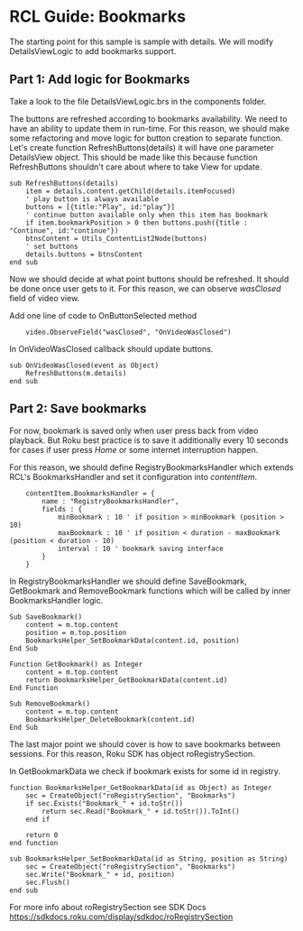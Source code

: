# RCL Guide: Bookmarks

The starting point for this sample is sample with details. We will modify DetailsViewLogic to add bookmarks support.

## Part 1: Add logic for Bookmarks

Take a look to the file DetailsViewLogic.brs in the components folder.

The buttons are refreshed according to bookmarks availability. We need to have an ability to update them in run-time. For this reason, we should make some refactoring and move logic for button creation to separate function. Let's create function RefreshButtons(details) it will have one parameter DetailsView object. This should be made like this because function RefreshButtons shouldn't care about where to take View for update.

```
sub RefreshButtons(details)
    item = details.content.getChild(details.itemFocused)
    ' play button is always available
    buttons = [{title:"Play", id:"play"}]
    ' continue button available only when this item has bookmark
    if item.bookmarkPosition > 0 then buttons.push({title : "Continue", id:"continue"})
    btnsContent = Utils_ContentList2Node(buttons)
    ' set buttons
    details.buttons = btnsContent
end sub
```

Now we should decide at what point buttons should be refreshed. It should be done once user gets to it. For this reason, we can observe *wasClosed* field of video view.

Add one line of code to OnButtonSelected method

```
    video.ObserveField("wasClosed", "OnVideoWasClosed")
```

In OnVideoWasClosed callback should update buttons.

```
sub OnVideoWasClosed(event as Object)
    RefreshButtons(m.details)
end sub
```

## Part 2: Save bookmarks

For now, bookmark is saved only when user press back from video playback. But Roku best practice is to save it additionally every 10 seconds for cases if user press *Home* or some internet interruption happen.

For this reason, we should define RegistryBookmarksHandler which extends RCL's BookmarksHandler and set it configuration into *contentItem*.

```
    contentItem.BookmarksHandler = {
        name : "RegistryBookmarksHandler",
        fields : {
            minBookmark : 10 ' if position > minBookmark (position > 10)
            maxBookmark : 10 ' if position < duration - maxBookmark (position < duration - 10)
            interval : 10 ' bookmark saving interface
        }
    }
```

In RegistryBookmarksHandler we should define SaveBookmark, GetBookmark and RemoveBookmark functions which will be called by inner BookmarksHandler logic.

```
Sub SaveBookmark()
    content = m.top.content
    position = m.top.position
    BookmarksHelper_SetBookmarkData(content.id, position)
End Sub

Function GetBookmark() as Integer
    content = m.top.content
    return BookmarksHelper_GetBookmarkData(content.id)
End Function

Sub RemoveBookmark()
    content = m.top.content
    BookmarksHelper_DeleteBookmark(content.id)
End Sub

```

The last major point we should cover is how to save bookmarks between sessions. For this reason, Roku SDK has object roRegistrySection.

In GetBookmarkData we check if bookmark exists for some id in registry.

```
function BookmarksHelper_GetBookmarkData(id as Object) as Integer
    sec = CreateObject("roRegistrySection", "Bookmarks")
    if sec.Exists("Bookmark_" + id.toStr())
        return sec.Read("Bookmark_" + id.toStr()).ToInt()
    end if

    return 0
end function

sub BookmarksHelper_SetBookmarkData(id as String, position as String)
    sec = CreateObject("roRegistrySection", "Bookmarks")
    sec.Write("Bookmark_" + id, position)
    sec.Flush()
end sub
```

For more info about roRegistrySection see SDK Docs https://sdkdocs.roku.com/display/sdkdoc/roRegistrySection
